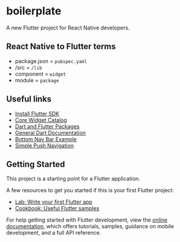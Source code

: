 # boilerplate

A new Flutter project for React Native developers.

## React Native to Flutter terms

- package.json = `pubspec.yaml`
- /src = `/lib`
- component = `widget`
- module = `package`

## Useful links

- [Install Flutter SDK](https://docs.flutter.dev/get-started/install)
- [Core Widget Catalog](https://docs.flutter.dev/development/ui/widgets)
- [Dart and Flutter Packages](https://pub.dev)
- [General Dart Documentation](https://dart.dev/guides)
- [Bottom Nav Bar Example](https://blog.logrocket.com/how-to-build-a-bottom-navigation-bar-in-flutter/)
- [Simple Push Navigation](https://docs.flutter.dev/cookbook/navigation/navigation-basics)

## Getting Started

This project is a starting point for a Flutter application.

A few resources to get you started if this is your first Flutter project:

- [Lab: Write your first Flutter app](https://docs.flutter.dev/get-started/codelab)
- [Cookbook: Useful Flutter samples](https://docs.flutter.dev/cookbook)

For help getting started with Flutter development, view the
[online documentation](https://docs.flutter.dev/), which offers tutorials,
samples, guidance on mobile development, and a full API reference.
